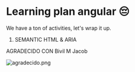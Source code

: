 # Learning plan angular 😔

We have a ton of activities, let's wrap it up.

1. SEMANTIC HTML & ARIA

AGRADECIDO CON Bivil M Jacob

![agradecido.png](https://pbs.twimg.com/media/FSVmSX9XEAIdBjZ.png)
